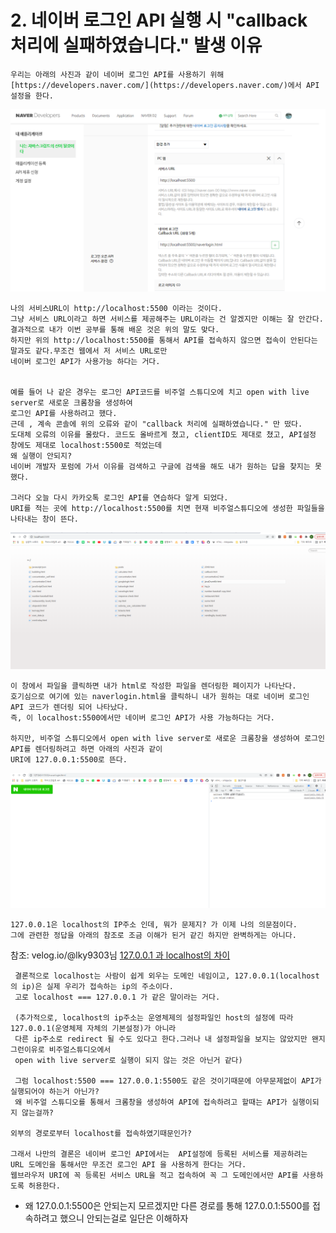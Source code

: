 
# 2. 네이버 로그인 API 실행 시 "callback 처리에 실패하였습니다." 발생 이유


    우리는 아래의 사진과 같이 네이버 로그인 API를 사용하기 위해 
    [https://developers.naver.com/](https://developers.naver.com/)에서 API설정을 한다. 

![네이버로그인 API설정](./images/naverloginAPI.png)

    나의 서비스URL이 http://localhost:5500 이라는 것이다. 
    그냥 서비스 URL이라고 하면 서비스를 제공해주는 URL이라는 건 알겠지만 이해는 잘 안간다. 
    결과적으로 내가 이번 공부를 통해 배운 것은 위의 말도 맞다. 
    하지만 위의 http://localhost:5500를 통해서 API를 접속하지 않으면 접속이 안된다는 말과도 같다.무조건 웹에서 저 서비스 URL로만 
    네이버 로그인 API가 사용가능 하다는 거다.


    예를 들어 나 같은 경우는 로그인 API코드를 비주얼 스튜디오에 치고 open with live server로 새로운 크롬창을 생성하여
    로그인 API를 사용하려고 했다. 
    근데 , 계속 콘솔에 위의 오류와 같이 "callback 처리에 실패하였습니다." 만 떴다. 
    도대체 오류의 이유를 몰랐다. 코드도 올바르게 쳤고, clientID도 제대로 쳤고, API설정 창에도 제대로 localhost:5500로 적었는데 
    왜 실행이 안되지?
    네이버 개발자 포럼에 가서 이유를 검색하고 구글에 검색을 해도 내가 원하는 답을 찾지는 못했다.

    그러다 오늘 다시 카카오톡 로그인 API를 연습하다 알게 되었다. 
    URI를 적는 곳에 http://localhost:5500를 치면 현재 비주얼스튜디오에 생성한 파일들을 나타내는 창이 뜬다. 

![localhost:5500](./images/localhost5500.png)

    이 창에서 파일을 클릭하면 내가 html로 작성한 파일을 렌더링한 페이지가 나타난다. 
    호기심으로 여기에 있는 naverlogin.html을 클릭하니 내가 원하는 대로 네이버 로그인 API 코드가 렌더링 되어 나타났다.
    즉, 이 localhost:5500에서만 네이버 로그인 API가 사용 가능하다는 거다. 

    하지만, 비주얼 스튜디오에서 open with live server로 새로운 크롬창을 생성하여 로그인 API를 렌더링하려고 하면 아래의 사진과 같이
    URI에 127.0.0.1:5500로 뜬다.
![localhost:5500](./images/127.0.0.1_5500.png)</br>

    127.0.0.1은 localhost의 IP주소 인데, 뭐가 문제지? 가 이제 나의 의문점이다. 
    그에 관련한 정답을 아래의 참조로 조금 이해가 된거 같긴 하지만 완벽하게는 아니다. 

참조: velog.io/@lky9303님 [127.0.0.1 과 localhost의 차이](https://velog.io/@lky9303/127.0.0.1-%EA%B3%BC-localhost%EC%9D%98-%EC%B0%A8%EC%9D%B4)
     
     결론적으로 localhost는 사람이 쉽게 외우는 도메인 네임이고, 127.0.0.1(localhost의 ip)은 실제 우리가 접속하는 ip의 주소이다.
     고로 localhost === 127.0.0.1 가 같은 말이라는 거다.

     (추가적으로, localhost의 ip주소는 운영체제의 설정파일인 host의 설정에 따라 127.0.0.1(운영체제 자체의 기본설정)가 아니라 
     다른 ip주소로 redirect 될 수도 있다고 한다.그러나 내 설정파일을 보지는 않았지만 왠지 그런이유로 비주얼스튜디오에서 
     open with live server로 실행이 되지 않는 것은 아닌거 같다)
     
     그럼 localhost:5500 === 127.0.0.1:5500도 같은 것이기때문에 아무문제없이 API가 실행되어야 하는거 아닌가?
     왜 비주얼 스튜디오를 통해서 크롬창을 생성하여 API에 접속하려고 할때는 API가 실행이되지 않는걸까?

    외부의 경로로부터 localhost를 접속하였기때문인가?

    그래서 나만의 결론은 네이버 로그인 API에서는  API설정에 등록된 서비스를 제공하려는 URL 도메인을 통해서만 무조건 로그인 API 을 사용하게 한다는 거다. 
    웹브라우저 URI에 꼭 등록된 서비스 URL을 적고 접속하여 꼭 그 도메인에서만 API를 사용하도록 허용한다. 

+ 왜 127.0.0.1:5500은 안되는지 모르겠지만 다른 경로를 통해 127.0.0.1:5500를 접속하려고 했으니 안되는걸로 일단은 이해하자
